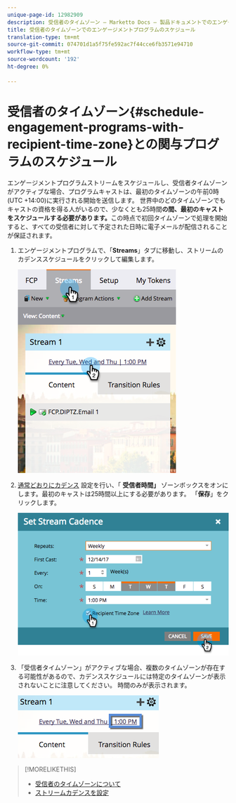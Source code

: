 ```yaml
---
unique-page-id: 12982909
description: 受信者のタイムゾーン — Marketto Docs — 製品ドキュメントでのエンゲージメントプログラムのスケジュール
title: 受信者のタイムゾーンでのエンゲージメントプログラムのスケジュール
translation-type: tm+mt
source-git-commit: 074701d1a5f75fe592ac7f44cce6fb3571e94710
workflow-type: tm+mt
source-wordcount: '192'
ht-degree: 0%

---
```



# 受信者のタイムゾーン{#schedule-engagement-programs-with-recipient-time-zone}との関与プログラムのスケジュール

エンゲージメントプログラムストリームをスケジュールし、受信者タイムゾーンがアクティブな場合、プログラムキャストは、最初のタイムゾーンの午前0時(UTC +14:00)に実行される開始を送信します。 世界中のどのタイムゾーンでもキャストの資格を得る人がいるので、少なくとも25時間&#x200B;**の間、最初のキャストをスケジュールする必要があります。**&#x200B;この時点で初回タイムゾーンで処理を開始すると、すべての受信者に対して予定された日時に電子メールが配信されることが保証されます。

1. エンゲージメントプログラムで、「**Streams**」タブに移動し、ストリームのカデンススケジュールをクリックして編集します。

   ![](assets/image2017-12-5-13-3a36-3a21.png)

1. [通常どおりにカデンス](/help/marketo/product-docs/email-marketing/drip-nurturing/engagement-program-streams/set-stream-cadence.md) 設定を行い、「 **受信者時間」** ゾーンボックスをオンにします。最初のキャストは25時間以上にする必要があります。 「**保存**」をクリックします。

   ![](assets/image2017-12-5-13-3a50-3a32.png)

1. 「受信者タイムゾーン」がアクティブな場合、複数のタイムゾーンが存在する可能性があるので、カデンススケジュールには特定のタイムゾーンが表示されないことに注意してください。 時間のみが表示されます。

   ![](assets/image2017-12-5-13-3a56-3a21.png)

>[!MORELIKETHIS]
>
>* [受信者のタイムゾーンについて](/help/marketo/product-docs/email-marketing/email-programs/email-program-actions/scheduling-with-recipient-time-zone/understanding-recipient-time-zone.md)
>* [ストリームカデンスを設定](/help/marketo/product-docs/email-marketing/drip-nurturing/engagement-program-streams/set-stream-cadence.md)

